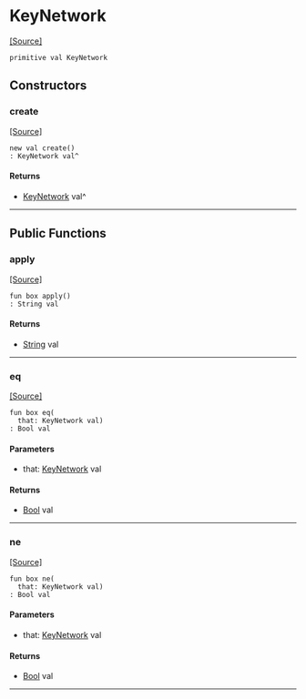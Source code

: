 # KeyNetwork
<span class="source-link">[[Source]](src/mqtt-primitives/regStrings.md#L-0-7)</span>
```pony
primitive val KeyNetwork
```

## Constructors

### create
<span class="source-link">[[Source]](src/mqtt-primitives/regStrings.md#L-0-7)</span>


```pony
new val create()
: KeyNetwork val^
```

#### Returns

* [KeyNetwork](mqtt-primitives-KeyNetwork.md) val^

---

## Public Functions

### apply
<span class="source-link">[[Source]](src/mqtt-primitives/regStrings.md#L-0-7)</span>


```pony
fun box apply()
: String val
```

#### Returns

* [String](builtin-String.md) val

---

### eq
<span class="source-link">[[Source]](src/mqtt-primitives/regStrings.md#L-0-7)</span>


```pony
fun box eq(
  that: KeyNetwork val)
: Bool val
```
#### Parameters

*   that: [KeyNetwork](mqtt-primitives-KeyNetwork.md) val

#### Returns

* [Bool](builtin-Bool.md) val

---

### ne
<span class="source-link">[[Source]](src/mqtt-primitives/regStrings.md#L-0-7)</span>


```pony
fun box ne(
  that: KeyNetwork val)
: Bool val
```
#### Parameters

*   that: [KeyNetwork](mqtt-primitives-KeyNetwork.md) val

#### Returns

* [Bool](builtin-Bool.md) val

---

